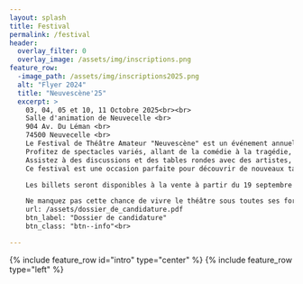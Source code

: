 ```yaml
---
layout: splash
title: Festival
permalink: /festival
header:
  overlay_filter: 0
  overlay_image: /assets/img/inscriptions.png 
feature_row:
  -image_path: /assets/img/inscriptions2025.png
  alt: "Flyer 2024"
  title: "Neuvescène'25"
  excerpt: >
    03, 04, 05 et 10, 11 Octobre 2025<br><br>
    Salle d'animation de Neuvecelle <br>
    904 Av. Du Léman <br>
    74500 Neuvecelle <br>
    Le Festival de Théâtre Amateur "Neuvescène" est un événement annuel qui célèbre la créativité et le talent des artistes amateurs. Ce festival offre une plateforme unique aux compagnies de théâtre amateur pour présenter leurs œuvres originales et leurs adaptations de classiques.
    Profitez de spectacles variés, allant de la comédie à la tragédie, en passant par le théâtre contemporain et les pièces classiques.
    Assistez à des discussions et des tables rondes avec des artistes, et metteurs en scène pour échanger sur le monde du théâtre amateur.
    Ce festival est une occasion parfaite pour découvrir de nouveaux talents, soutenir la scène théâtrale et partager des moments inoubliables avec d'autres passionnés de théâtre. Que vous soyez un amateur de théâtre ou un artiste en herbe, "Neuvescène" vous promet une expérience enrichissante et divertissante.<br>

    Les billets seront disponibles à la vente à partir du 19 septembre 2025<br>

    Ne manquez pas cette chance de vivre le théâtre sous toutes ses formes !
    url: /assets/dossier_de_candidature.pdf
    btn_label: "Dossier de candidature"
    btn_class: "btn--info"<br>

---
```


{% include feature_row id="intro" type="center" %}
{% include feature_row type="left" %}

